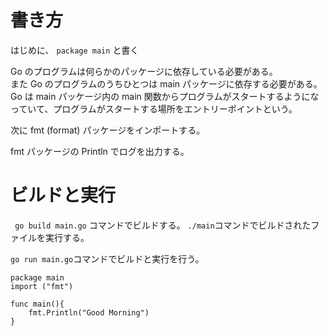 # 書き方

はじめに、 `package main` と書く

Go のプログラムは何らかのパッケージに依存している必要がある。  
また Go のプログラムのうちひとつは main パッケージに依存する必要がある。  
Go は main パッケージ内の main 関数からプログラムがスタートするようになっていて、プログラムがスタートする場所をエントリーポイントという。

次に fmt (format) パッケージをインポートする。

fmt パッケージの Println でログを出力する。

# ビルドと実行

` go build main.go` コマンドでビルドする。
`./main`コマンドでビルドされたファイルを実行する。

`go run main.go`コマンドでビルドと実行を行う。

```
package main
import ("fmt")

func main(){
    fmt.Println("Good Morning")
}
```
